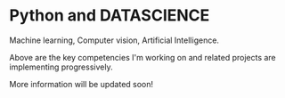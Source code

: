 # Python and DATASCIENCE

Machine learning,
Computer vision,
Artificial Intelligence.
 
Above are the key competencies I'm working on and related projects are implementing progressively.



More information will be updated soon!

